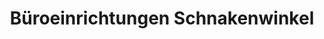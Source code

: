 ---
title: "Büroeinrichtungen Schnakenwinkel"
url: /guetersloh/bueroeinrichtungen-schnakenwinkel/
shop: Möbel
---